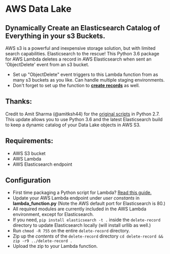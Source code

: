 # AWS Data Lake
## Dynamically Create an Elasticsearch Catalog of Everything in your s3 Buckets.
AWS s3 is a powerful and inexpensive storage solution, but with limited search capabilities. Elasticsearch to the rescue! This Python 3.6 package for AWS Lambda deletes a record in AWS Elasticsearch when sent an 'ObjectDelete' event from an s3 bucket. 
* Set up "ObjectDelete" event triggers to this Lambda function from as many s3 buckets as you like. Can handle multiple staging environments.
* Don't forget to set up the function to **[create records](https://github.com/findconvergence/s3-create-elasticsearch-record)** as well.

## Thanks:
Credit to Amit Sharma (@amitksh44) for the [original scripts](https://aws.amazon.com/blogs/database/indexing-metadata-in-amazon-elasticsearch-service-using-aws-lambda-and-python/) in Python 2.7.  This update allows you to use Python 3.6 and the latest Elasticsearch build to keep a dynamic catalog of your Data Lake objects in AWS S3.  

## Requirements:
* AWS S3 bucket
* AWS Lambda 
* AWS Elasticsearch endpoint

## Configuration 
* First time packaging a Python script for Lambda?  [Read this guide.](https://aws.amazon.com/premiumsupport/knowledge-center/build-python-lambda-deployment-package/)
* Update your AWS Lambda endpoint under *user constants* in **lambda_function.py** (Note the AWS default port for Elasticsearch is 80.)
* All required modules are currently included in the AWS Lambda environment, except for Elasticsearch. 
* If you need, `pip install elasticsearch -t .` inside the `delete-record` directory to update Elasticsearch locally (will install urllib as well.)
* Run `chmod -R 755` on the entire `delete-record` directory.
* Zip up the *contents* of the `delete-record` directory `cd delete-record && zip -r9 ../delete-record .`
* Upload the zip to your Lambda function.
